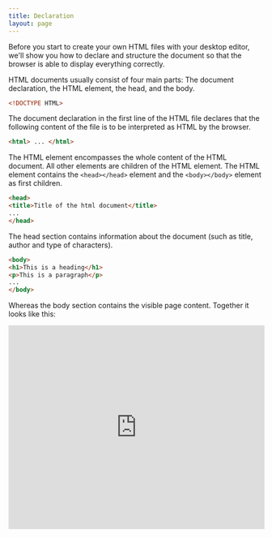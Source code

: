 ```yaml
---
title: Declaration
layout: page
---
```


Before you start to create your own HTML files with your desktop editor, we'll show you how to declare and structure the document so that the browser is able to display everything correctly.

HTML documents usually consist of four main parts: The document declaration, the HTML element, the head, and the body.

```html
<!DOCTYPE HTML>
```

The document declaration in the first line of the HTML file declares that the following content of the file is to be interpreted as HTML by the browser.

```html
<html> ... </html>
```

The HTML element encompasses the whole content of the HTML document. All other elements are children of the HTML element. The HTML element contains the `<head></head>` element and the `<body></body>` element as first children.

```html
<head>
<title>Title of the html document</title>
...
</head>
```

The head section contains information about the document (such as title, author and type of characters).

```html
<body>
<h1>This is a heading</h1>
<p>This is a paragraph</p>
...
</body>
```

Whereas the body section contains the visible page content. Together it looks like this:

<iframe src="https://tumwlfe-mooc.srv.mwn.de/api/edx/42" style="width: 100%; height: 400px; border: 1px solid #dedede;" allowfullscreen="true" frameborder="0"></iframe>